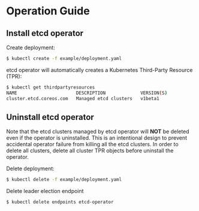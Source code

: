 # Operation Guide

## Install etcd operator

Create deployment:

```bash
$ kubectl create -f example/deployment.yaml
```

etcd operator will automatically creates a Kubernetes Third-Party Resource (TPR):

```bash
$ kubectl get thirdpartyresources
NAME                      DESCRIPTION             VERSION(S)
cluster.etcd.coreos.com   Managed etcd clusters   v1beta1
```

## Uninstall etcd operator

Note that the etcd clusters managed by etcd operator will **NOT** be deleted even if the operator is uninstalled.
This is an intentional design to prevent accidental operator failure from killing all the etcd clusters.
In order to delete all clusters, delete all cluster TPR objects before uninstall the operator.

Delete deployment:

```bash
$ kubectl delete -f example/deployment.yaml
```

Delete leader election endpoint
```bash
$ kubectl delete endpoints etcd-operator
```
